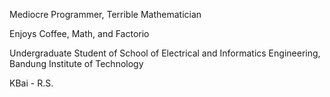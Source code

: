 Mediocre Programmer, Terrible Mathematician

Enjoys Coffee, Math, and Factorio

Undergraduate Student of School of Electrical and Informatics Engineering, Bandung Institute of Technology

KBai - R.S.
